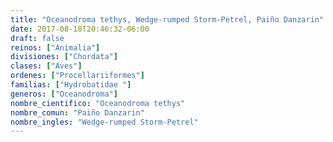 ```yaml
---
title: "Oceanodroma tethys, Wedge-rumped Storm-Petrel, Paiño Danzarin"
date: 2017-08-18T20:46:32-06:00
draft: false
reinos: ["Animalia"]
divisiones: ["Chordata"]
clases: ["Aves"]
ordenes: ["Procellariiformes"]
familias: ["Hydrobatidae "]
generos: ["Oceanodroma"]
nombre_cientifico: "Oceanodroma tethys"
nombre_comun: "Paiño Danzarin"
nombre_ingles: "Wedge-rumped Storm-Petrel"
---
```

